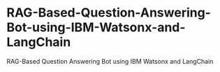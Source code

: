 # RAG-Based-Question-Answering-Bot-using-IBM-Watsonx-and-LangChain
RAG-Based Question Answering Bot using IBM Watsonx and LangChain
